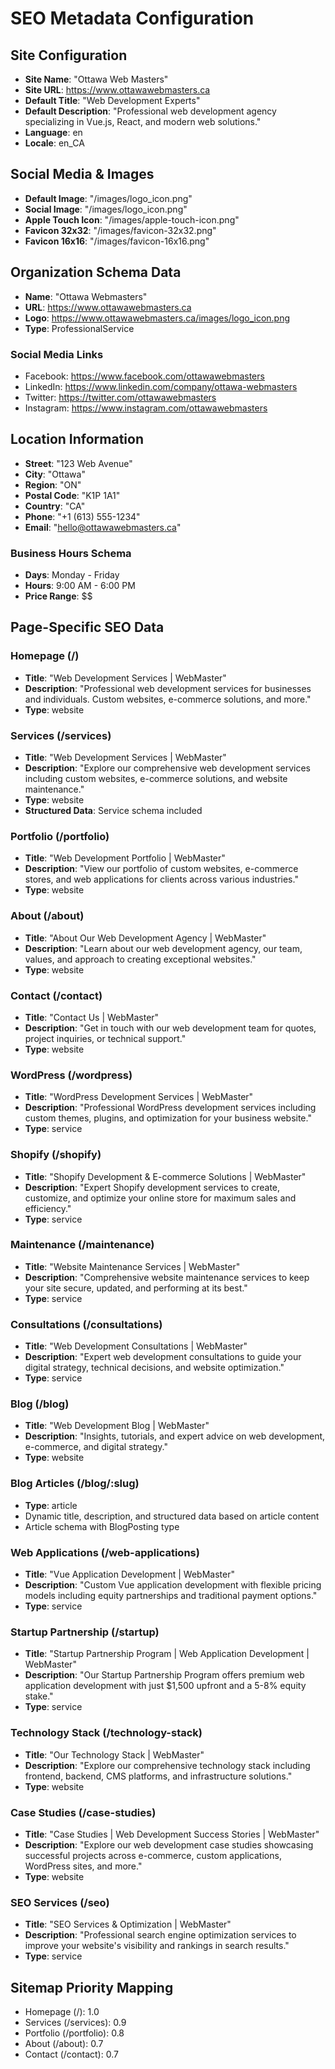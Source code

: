 # SEO Metadata Configuration

## Site Configuration
- **Site Name**: "Ottawa Web Masters"
- **Site URL**: https://www.ottawawebmasters.ca
- **Default Title**: "Web Development Experts"
- **Default Description**: "Professional web development agency specializing in Vue.js, React, and modern web solutions."
- **Language**: en
- **Locale**: en_CA

## Social Media & Images
- **Default Image**: "/images/logo_icon.png"
- **Social Image**: "/images/logo_icon.png"
- **Apple Touch Icon**: "/images/apple-touch-icon.png"
- **Favicon 32x32**: "/images/favicon-32x32.png"
- **Favicon 16x16**: "/images/favicon-16x16.png"

## Organization Schema Data
- **Name**: "Ottawa Webmasters" 
- **URL**: https://www.ottawawebmasters.ca
- **Logo**: https://www.ottawawebmasters.ca/images/logo_icon.png
- **Type**: ProfessionalService

### Social Media Links
- Facebook: https://www.facebook.com/ottawawebmasters
- LinkedIn: https://www.linkedin.com/company/ottawa-webmasters
- Twitter: https://twitter.com/ottawawebmasters
- Instagram: https://www.instagram.com/ottawawebmasters

## Location Information
- **Street**: "123 Web Avenue"
- **City**: "Ottawa"
- **Region**: "ON" 
- **Postal Code**: "K1P 1A1"
- **Country**: "CA"
- **Phone**: "+1 (613) 555-1234"
- **Email**: "hello@ottawawebmasters.ca"

### Business Hours Schema
- **Days**: Monday - Friday
- **Hours**: 9:00 AM - 6:00 PM
- **Price Range**: $$

## Page-Specific SEO Data

### Homepage (/)
- **Title**: "Web Development Services | WebMaster"
- **Description**: "Professional web development services for businesses and individuals. Custom websites, e-commerce solutions, and more."
- **Type**: website

### Services (/services) 
- **Title**: "Web Development Services | WebMaster"
- **Description**: "Explore our comprehensive web development services including custom websites, e-commerce solutions, and website maintenance."
- **Type**: website
- **Structured Data**: Service schema included

### Portfolio (/portfolio)
- **Title**: "Web Development Portfolio | WebMaster" 
- **Description**: "View our portfolio of custom websites, e-commerce stores, and web applications for clients across various industries."
- **Type**: website

### About (/about)
- **Title**: "About Our Web Development Agency | WebMaster"
- **Description**: "Learn about our web development agency, our team, values, and approach to creating exceptional websites."
- **Type**: website

### Contact (/contact)
- **Title**: "Contact Us | WebMaster"
- **Description**: "Get in touch with our web development team for quotes, project inquiries, or technical support."
- **Type**: website

### WordPress (/wordpress)
- **Title**: "WordPress Development Services | WebMaster"
- **Description**: "Professional WordPress development services including custom themes, plugins, and optimization for your business website."
- **Type**: service

### Shopify (/shopify)
- **Title**: "Shopify Development & E-commerce Solutions | WebMaster"
- **Description**: "Expert Shopify development services to create, customize, and optimize your online store for maximum sales and efficiency."
- **Type**: service

### Maintenance (/maintenance)
- **Title**: "Website Maintenance Services | WebMaster"
- **Description**: "Comprehensive website maintenance services to keep your site secure, updated, and performing at its best."
- **Type**: service

### Consultations (/consultations)
- **Title**: "Web Development Consultations | WebMaster"
- **Description**: "Expert web development consultations to guide your digital strategy, technical decisions, and website optimization."
- **Type**: service

### Blog (/blog)
- **Title**: "Web Development Blog | WebMaster"
- **Description**: "Insights, tutorials, and expert advice on web development, e-commerce, and digital strategy."
- **Type**: website

### Blog Articles (/blog/:slug)
- **Type**: article
- Dynamic title, description, and structured data based on article content
- Article schema with BlogPosting type

### Web Applications (/web-applications)
- **Title**: "Vue Application Development | WebMaster"
- **Description**: "Custom Vue application development with flexible pricing models including equity partnerships and traditional payment options."
- **Type**: service

### Startup Partnership (/startup)
- **Title**: "Startup Partnership Program | Web Application Development | WebMaster"
- **Description**: "Our Startup Partnership Program offers premium web application development with just $1,500 upfront and a 5-8% equity stake."
- **Type**: service

### Technology Stack (/technology-stack)
- **Title**: "Our Technology Stack | WebMaster"
- **Description**: "Explore our comprehensive technology stack including frontend, backend, CMS platforms, and infrastructure solutions."
- **Type**: website

### Case Studies (/case-studies)
- **Title**: "Case Studies | Web Development Success Stories | WebMaster"
- **Description**: "Explore our web development case studies showcasing successful projects across e-commerce, custom applications, WordPress sites, and more."
- **Type**: website

### SEO Services (/seo)
- **Title**: "SEO Services & Optimization | WebMaster"
- **Description**: "Professional search engine optimization services to improve your website's visibility and rankings in search results."
- **Type**: service

## Sitemap Priority Mapping
- Homepage (/): 1.0
- Services (/services): 0.9
- Portfolio (/portfolio): 0.8  
- About (/about): 0.7
- Contact (/contact): 0.7